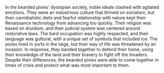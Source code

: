 In the bearded pixies' dystopian society, noble ideals clashed with agitated emotions. They were an industrious culture that thrived on socialism, but their cannibalistic diets and fearful relationship with nature kept their Renaissance technology from advancing too quickly. Their religion was based on druidism, and their judicial system was centered around restorative laws. The bard occupation was highly respected, and their language was guttural, with a unique set of symbols that included ice. The pixies lived in yurts in the taiga, but their way of life was threatened by an invasion. In response, they banded together to defend their home, using their knowledge of the land and their bravery to fight off the invaders. Despite their differences, the bearded pixies were able to come together in times of crisis and protect what was most important to them.